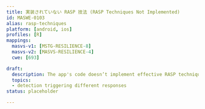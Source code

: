```yaml
---
title: 実装されていない RASP 技法 (RASP Techniques Not Implemented)
id: MASWE-0103
alias: rasp-techniques
platform: [android, ios]
profiles: [R]
mappings:
  masvs-v1: [MSTG-RESILIENCE-8]
  masvs-v2: [MASVS-RESILIENCE-4]
  cwe: [693]

draft:
  description: The app's code doesn’t implement effective RASP techniques to detect if it is running in a compromised environment (CWE-693), e.g. Runtime Application Self-Protection, detection triggering different responses.
  topics:
  - detection triggering different responses
status: placeholder

---
```

